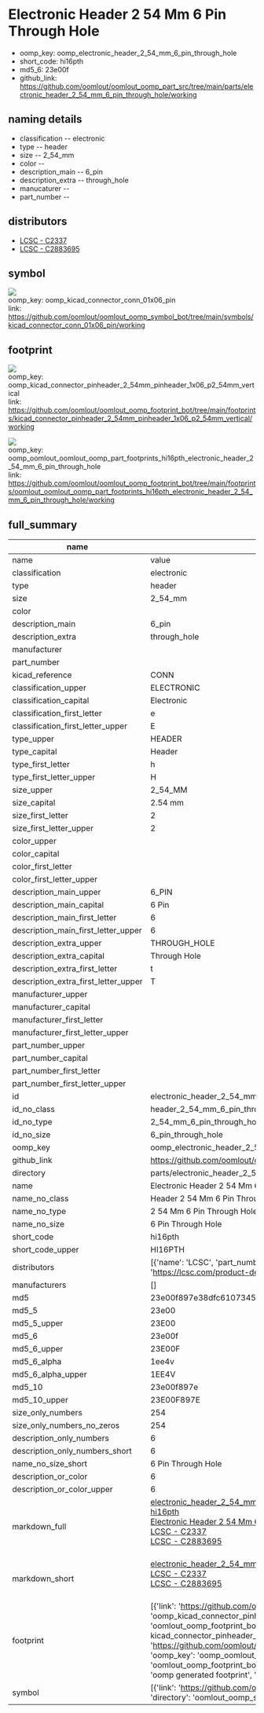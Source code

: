 # Electronic Header 2 54 Mm 6 Pin Through Hole

  
* oomp_key: oomp_electronic_header_2_54_mm_6_pin_through_hole 
* short_code: hi16pth
* md5_6: 23e00f  
* github_link: https://github.com/oomlout/oomlout_oomp_part_src/tree/main/parts/electronic_header_2_54_mm_6_pin_through_hole/working  
## naming details
* classification -- electronic
* type -- header
* size -- 2_54_mm
* color -- 
* description_main -- 6_pin
* description_extra -- through_hole
* manucaturer -- 
* part_number -- 

## distributors
* [LCSC - C2337](https://lcsc.com/product-detail/C2337.html)   
* [LCSC - C2883695](https://lcsc.com/product-detail/C2883695.html)   


## symbol

![](symbol/{index}/working/working_600.png)  
oomp_key: oomp_kicad_connector_conn_01x06_pin  
link: https://github.com/oomlout/oomlout_oomp_symbol_bot/tree/main/symbols/kicad_connector_conn_01x06_pin/working  

## footprint

![](footprint/{index}/working/working_600.png)  
oomp_key: oomp_kicad_connector_pinheader_2_54mm_pinheader_1x06_p2_54mm_vertical  
link: https://github.com/oomlout/oomlout_oomp_footprint_bot/tree/main/footprints/kicad_connector_pinheader_2_54mm_pinheader_1x06_p2_54mm_vertical/working  

![](footprint/{index}/working/working_600.png)  
oomp_key: oomp_oomlout_oomlout_oomp_part_footprints_hi16pth_electronic_header_2_54_mm_6_pin_through_hole  
link: https://github.com/oomlout/oomlout_oomp_footprint_bot/tree/main/footprints/oomlout_oomlout_oomp_part_footprints_hi16pth_electronic_header_2_54_mm_6_pin_through_hole/working  

## full_summary
| name | value | 
| --- | --- | 
| name | value | 
| classification | electronic | 
| type | header | 
| size | 2_54_mm | 
| color |  | 
| description_main | 6_pin | 
| description_extra | through_hole | 
| manufacturer |  | 
| part_number |  | 
| kicad_reference | CONN | 
| classification_upper | ELECTRONIC | 
| classification_capital | Electronic | 
| classification_first_letter | e | 
| classification_first_letter_upper | E | 
| type_upper | HEADER | 
| type_capital | Header | 
| type_first_letter | h | 
| type_first_letter_upper | H | 
| size_upper | 2_54_MM | 
| size_capital | 2.54 mm | 
| size_first_letter | 2 | 
| size_first_letter_upper | 2 | 
| color_upper |  | 
| color_capital |  | 
| color_first_letter |  | 
| color_first_letter_upper |  | 
| description_main_upper | 6_PIN | 
| description_main_capital | 6 Pin | 
| description_main_first_letter | 6 | 
| description_main_first_letter_upper | 6 | 
| description_extra_upper | THROUGH_HOLE | 
| description_extra_capital | Through Hole | 
| description_extra_first_letter | t | 
| description_extra_first_letter_upper | T | 
| manufacturer_upper |  | 
| manufacturer_capital |  | 
| manufacturer_first_letter |  | 
| manufacturer_first_letter_upper |  | 
| part_number_upper |  | 
| part_number_capital |  | 
| part_number_first_letter |  | 
| part_number_first_letter_upper |  | 
| id | electronic_header_2_54_mm_6_pin_through_hole | 
| id_no_class | header_2_54_mm_6_pin_through_hole | 
| id_no_type | 2_54_mm_6_pin_through_hole | 
| id_no_size | 6_pin_through_hole | 
| oomp_key | oomp_electronic_header_2_54_mm_6_pin_through_hole | 
| github_link | https://github.com/oomlout/oomlout_oomp_part_src/tree/main/parts/electronic_header_2_54_mm_6_pin_through_hole/working | 
| directory | parts/electronic_header_2_54_mm_6_pin_through_hole | 
| name | Electronic Header 2 54 Mm 6 Pin Through Hole | 
| name_no_class | Header 2 54 Mm 6 Pin Through Hole | 
| name_no_type | 2 54 Mm 6 Pin Through Hole | 
| name_no_size | 6 Pin Through Hole | 
| short_code | hi16pth | 
| short_code_upper | HI16PTH | 
| distributors | [{'name': 'LCSC', 'part_number': 'C2337', 'link': 'https://lcsc.com/product-detail/C2337.html', 'id': 'distributor_lcsc'}, {'name': 'LCSC', 'part_number': 'C2883695', 'link': 'https://lcsc.com/product-detail/C2883695.html', 'id': 'distributor_lcsc'}] | 
| manufacturers | [] | 
| md5 | 23e00f897e38dfc6107345cdd30eac4f | 
| md5_5 | 23e00 | 
| md5_5_upper | 23E00 | 
| md5_6 | 23e00f | 
| md5_6_upper | 23E00F | 
| md5_6_alpha | 1ee4v | 
| md5_6_alpha_upper | 1EE4V | 
| md5_10 | 23e00f897e | 
| md5_10_upper | 23E00F897E | 
| size_only_numbers | 254 | 
| size_only_numbers_no_zeros | 254 | 
| description_only_numbers | 6 | 
| description_only_numbers_short | 6 | 
| name_no_size_short | 6 Pin Through Hole | 
| description_or_color | 6 | 
| description_or_color_upper | 6 | 
| markdown_full | [electronic_header_2_54_mm_6_pin_through_hole](https://github.com/oomlout/oomlout_oomp_part_src/tree/main/parts/electronic_header_2_54_mm_6_pin_through_hole/working)<br>[hi16pth](https://github.com/oomlout/oomlout_oomp_part_src/tree/main/parts/electronic_header_2_54_mm_6_pin_through_hole/working)<br>[Electronic Header 2 54 Mm 6 Pin Through Hole](https://github.com/oomlout/oomlout_oomp_part_src/tree/main/parts/electronic_header_2_54_mm_6_pin_through_hole/working)<br>[LCSC - C2337<br>](https://lcsc.com/product-detail/C2337.html)[LCSC - C2883695<br>](https://lcsc.com/product-detail/C2883695.html)<br> | 
| markdown_short | [electronic_header_2_54_mm_6_pin_through_hole](https://github.com/oomlout/oomlout_oomp_part_src/tree/main/parts/electronic_header_2_54_mm_6_pin_through_hole/working)<br>[LCSC - C2337<br>](https://lcsc.com/product-detail/C2337.html)[LCSC - C2883695<br>](https://lcsc.com/product-detail/C2883695.html)<br> | 
| footprint | [{'link': 'https://github.com/oomlout/oomlout_oomp_footprint_bot/tree/main/foootprntss/kicad_connector_pinheader_2_54mm_pinheader_1x06_p2_54mm_vertical', 'oomp_key': 'oomp_kicad_connector_pinheader_2_54mm_pinheader_1x06_p2_54mm_vertical', 'directory': 'oomlout_oomp_footprint_bot/footprints/kicad_connector_pinheader_2_54mm_pinheader_1x06_p2_54mm_vertical//working/working.kicad_mod', 'note': 'source footprint kicad_connector_pinheader_2_54mm_pinheader_1x06_p2_54mm_vertical', 'index': 0}, {'link': 'https://github.com/oomlout/oomlout_oomp_footprint_bot/tree/main/foootprntss/oomlout_oomlout_oomp_part_footprints_hi16pth_electronic_header_2_54_mm_6_pin_through_hole', 'oomp_key': 'oomp_oomlout_oomlout_oomp_part_footprints_hi16pth_electronic_header_2_54_mm_6_pin_through_hole', 'directory': 'oomlout_oomp_footprint_bot/footprints/oomlout_oomlout_oomp_part_footprints_hi16pth_electronic_header_2_54_mm_6_pin_through_hole//working/working.kicad_mod', 'note': 'oomp generated footprint', 'index': 1}] | 
| symbol | [{'link': 'https://github.com/oomlout/oomlout_oomp_symbol_bot/tree/main/symbols/kicad_connector_conn_01x06_pin', 'oomp_key': 'oomp_kicad_connector_conn_01x06_pin', 'directory': 'oomlout_oomp_symbol_bot/symbols/kicad_connector_conn_01x06_pin//working/working.kicad_sym', 'index': 0}] | 

